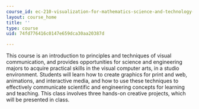 ```yaml
---
course_id: ec-210-visualization-for-mathematics-science-and-technology-education-spring-2016
layout: course_home
title: ''
type: course
uid: 74fd776416c0147e659dca30aa20387d

---
```

This course is an introduction to principles and techniques of visual communication, and provides opportunities for science and engineering majors to acquire practical skills in the visual computer arts, in a studio environment. Students will learn how to create graphics for print and web, animations, and interactive media, and how to use these techniques to effectively communicate scientific and engineering concepts for learning and teaching. This class involves three hands-on creative projects, which will be presented in class.

